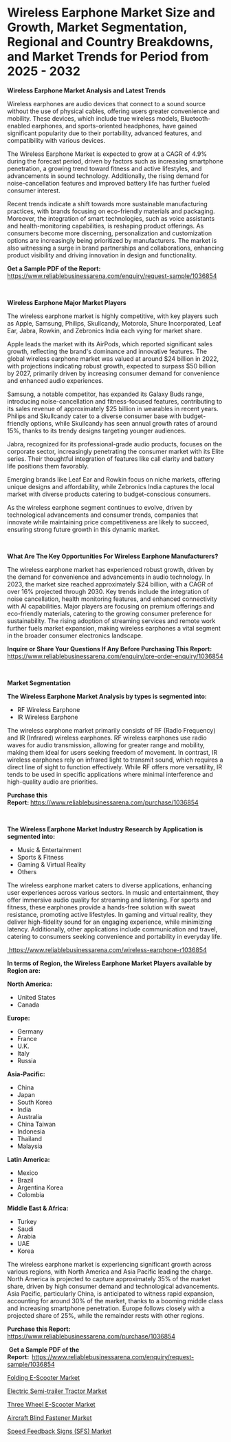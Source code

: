 <p><h1>Wireless Earphone Market Size and Growth, Market Segmentation, Regional and Country Breakdowns, and Market Trends for Period from 2025 -  2032</h1></p><p><strong>Wireless Earphone Market Analysis and Latest Trends</strong></p>
<p><p>Wireless earphones are audio devices that connect to a sound source without the use of physical cables, offering users greater convenience and mobility. These devices, which include true wireless models, Bluetooth-enabled earphones, and sports-oriented headphones, have gained significant popularity due to their portability, advanced features, and compatibility with various devices.</p><p>The Wireless Earphone Market is expected to grow at a CAGR of 4.9% during the forecast period, driven by factors such as increasing smartphone penetration, a growing trend toward fitness and active lifestyles, and advancements in sound technology. Additionally, the rising demand for noise-cancellation features and improved battery life has further fueled consumer interest.</p><p>Recent trends indicate a shift towards more sustainable manufacturing practices, with brands focusing on eco-friendly materials and packaging. Moreover, the integration of smart technologies, such as voice assistants and health-monitoring capabilities, is reshaping product offerings. As consumers become more discerning, personalization and customization options are increasingly being prioritized by manufacturers. The market is also witnessing a surge in brand partnerships and collaborations, enhancing product visibility and driving innovation in design and functionality.</p></p>
<p><strong>Get a Sample PDF of the Report:&nbsp;</strong> <a href="https://www.reliablebusinessarena.com/enquiry/request-sample/1036854?utm_campaign=1990&utm_medium=2&utm_source=Github&utm_content=ia&utm_term=05022025&utm_id=wireless-earphone">https://www.reliablebusinessarena.com/enquiry/request-sample/1036854</a></p>
<p>&nbsp;</p>
<p><strong>Wireless Earphone Major Market Players</strong></p>
<p><p>The wireless earphone market is highly competitive, with key players such as Apple, Samsung, Philips, Skullcandy, Motorola, Shure Incorporated, Leaf Ear, Jabra, Rowkin, and Zebronics India each vying for market share.</p><p>Apple leads the market with its AirPods, which reported significant sales growth, reflecting the brand's dominance and innovative features. The global wireless earphone market was valued at around $24 billion in 2022, with projections indicating robust growth, expected to surpass $50 billion by 2027, primarily driven by increasing consumer demand for convenience and enhanced audio experiences.</p><p>Samsung, a notable competitor, has expanded its Galaxy Buds range, introducing noise-cancellation and fitness-focused features, contributing to its sales revenue of approximately $25 billion in wearables in recent years. Philips and Skullcandy cater to a diverse consumer base with budget-friendly options, while Skullcandy has seen annual growth rates of around 15%, thanks to its trendy designs targeting younger audiences.</p><p>Jabra, recognized for its professional-grade audio products, focuses on the corporate sector, increasingly penetrating the consumer market with its Elite series. Their thoughtful integration of features like call clarity and battery life positions them favorably.</p><p>Emerging brands like Leaf Ear and Rowkin focus on niche markets, offering unique designs and affordability, while Zebronics India captures the local market with diverse products catering to budget-conscious consumers. </p><p>As the wireless earphone segment continues to evolve, driven by technological advancements and consumer trends, companies that innovate while maintaining price competitiveness are likely to succeed, ensuring strong future growth in this dynamic market.</p></p>
<p>&nbsp;</p>
<p><strong>What Are The Key Opportunities For Wireless Earphone Manufacturers?</strong></p>
<p><p>The wireless earphone market has experienced robust growth, driven by the demand for convenience and advancements in audio technology. In 2023, the market size reached approximately $24 billion, with a CAGR of over 16% projected through 2030. Key trends include the integration of noise cancellation, health monitoring features, and enhanced connectivity with AI capabilities. Major players are focusing on premium offerings and eco-friendly materials, catering to the growing consumer preference for sustainability. The rising adoption of streaming services and remote work further fuels market expansion, making wireless earphones a vital segment in the broader consumer electronics landscape.</p></p>
<p><strong>Inquire or Share Your Questions If Any Before Purchasing This Report:</strong> <a href="https://www.reliablebusinessarena.com/enquiry/pre-order-enquiry/1036854?utm_campaign=1990&utm_medium=2&utm_source=Github&utm_content=ia&utm_term=05022025&utm_id=wireless-earphone">https://www.reliablebusinessarena.com/enquiry/pre-order-enquiry/1036854</a></p>
<p>&nbsp;</p>
<p><strong>Market Segmentation</strong></p>
<p><strong>The Wireless Earphone Market Analysis by types is segmented into:</strong></p>
<p><ul><li>RF Wireless Earphone</li><li>IR Wireless Earphone</li></ul></p>
<p><p>The wireless earphone market primarily consists of RF (Radio Frequency) and IR (Infrared) wireless earphones. RF wireless earphones use radio waves for audio transmission, allowing for greater range and mobility, making them ideal for users seeking freedom of movement. In contrast, IR wireless earphones rely on infrared light to transmit sound, which requires a direct line of sight to function effectively. While RF offers more versatility, IR tends to be used in specific applications where minimal interference and high-quality audio are priorities.</p></p>
<p><strong>Purchase this Report:&nbsp;</strong><a href="https://www.reliablebusinessarena.com/purchase/1036854?utm_campaign=1990&utm_medium=2&utm_source=Github&utm_content=ia&utm_term=05022025&utm_id=wireless-earphone">https://www.reliablebusinessarena.com/purchase/1036854</a></p>
<p>&nbsp;</p>
<p><strong>The Wireless Earphone Market Industry Research by Application is segmented into:</strong></p>
<p><ul><li>Music & Entertainment</li><li>Sports & Fitness</li><li>Gaming & Virtual Reality</li><li>Others</li></ul></p>
<p><p>The wireless earphone market caters to diverse applications, enhancing user experiences across various sectors. In music and entertainment, they offer immersive audio quality for streaming and listening. For sports and fitness, these earphones provide a hands-free solution with sweat resistance, promoting active lifestyles. In gaming and virtual reality, they deliver high-fidelity sound for an engaging experience, while minimizing latency. Additionally, other applications include communication and travel, catering to consumers seeking convenience and portability in everyday life.</p></p>
<p><a href="https://www.reliablebusinessarena.com/wireless-earphone-r1036854?utm_campaign=1990&utm_medium=2&utm_source=Github&utm_content=ia&utm_term=05022025&utm_id=wireless-earphone">&nbsp;https://www.reliablebusinessarena.com/wireless-earphone-r1036854</a></p>
<p><strong>In terms of Region, the Wireless Earphone Market Players available by Region are:</strong></p>
<p>
    <p> <strong> North America: </strong>
        <ul>
            <li>United States</li>
            <li>Canada</li>
        </ul>
        </p> 
    <p> <strong> Europe: </strong>
        <ul>
            <li>Germany</li>
            <li>France</li>
            <li>U.K.</li>
            <li>Italy</li>
            <li>Russia</li>
        </ul>
        </p> 
    <p> <strong> Asia-Pacific: </strong>
        <ul>
            <li>China</li>
            <li>Japan</li>
            <li>South Korea</li>
            <li>India</li>
            <li>Australia</li>
            <li>China Taiwan</li>
            <li>Indonesia</li>
            <li>Thailand</li>
            <li>Malaysia</li>
        </ul>
        </p> 
    <p> <strong> Latin America: </strong>
        <ul>
            <li>Mexico</li>
            <li>Brazil</li>
            <li>Argentina Korea</li>
            <li>Colombia</li>
        </ul>
        </p> 
    <p> <strong> Middle East & Africa: </strong>
        <ul>
            <li>Turkey</li>
            <li>Saudi</li>
            <li>Arabia</li>
            <li>UAE</li>
            <li>Korea</li>
        </ul>
    </p>
    </p>
<p><p>The wireless earphone market is experiencing significant growth across various regions, with North America and Asia Pacific leading the charge. North America is projected to capture approximately 35% of the market share, driven by high consumer demand and technological advancements. Asia Pacific, particularly China, is anticipated to witness rapid expansion, accounting for around 30% of the market, thanks to a booming middle class and increasing smartphone penetration. Europe follows closely with a projected share of 25%, while the remainder rests with other regions.</p></p>
<p><strong>Purchase this Report: </strong><a href="https://www.reliablebusinessarena.com/purchase/1036854?utm_campaign=1990&utm_medium=2&utm_source=Github&utm_content=ia&utm_term=05022025&utm_id=wireless-earphone">https://www.reliablebusinessarena.com/purchase/1036854</a></p>
<p>&nbsp;<strong>Get a Sample PDF of the Report:&nbsp;&nbsp;</strong><a href="https://www.reliablebusinessarena.com/enquiry/request-sample/1036854?utm_campaign=1990&utm_medium=2&utm_source=Github&utm_content=ia&utm_term=05022025&utm_id=wireless-earphone">https://www.reliablebusinessarena.com/enquiry/request-sample/1036854</a></p>
<p><strong></strong></p>
<p><p><a href="https://www.linkedin.com/pulse/insightful-folding-e-scooter-market-size-expected-cagr-4gq0c?utm_campaign=1990&utm_medium=2&utm_source=Github&utm_content=ia&utm_term=05022025&utm_id=wireless-earphone">Folding E-Scooter Market</a></p><p><a href="https://www.linkedin.com/pulse/insights-electric-semi-trailer-tractor-industry-market-4k0he?utm_campaign=1990&utm_medium=2&utm_source=Github&utm_content=ia&utm_term=05022025&utm_id=wireless-earphone">Electric Semi-trailer Tractor Market</a></p><p><a href="https://www.linkedin.com/pulse/projected-growth-three-wheel-e-scooter-market-anticipating-pcqtc?utm_campaign=1990&utm_medium=2&utm_source=Github&utm_content=ia&utm_term=05022025&utm_id=wireless-earphone">Three Wheel E-Scooter Market</a></p><p><a href="https://www.linkedin.com/pulse/overview-aircraft-blind-fastenermarket-industryshowing-h4qde?utm_campaign=1990&utm_medium=2&utm_source=Github&utm_content=ia&utm_term=05022025&utm_id=wireless-earphone">Aircraft Blind Fastener Market</a></p><p><a href="https://www.linkedin.com/pulse/global-speed-feedback-signs-sfs-market-research-2025-2032-igche?utm_campaign=1990&utm_medium=2&utm_source=Github&utm_content=ia&utm_term=05022025&utm_id=wireless-earphone">Speed Feedback Signs (SFS) Market</a></p></p>